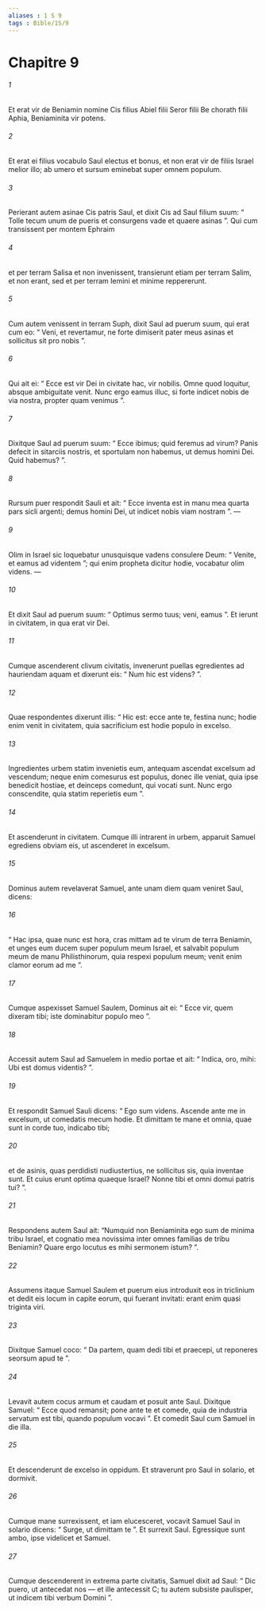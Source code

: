```yaml
---
aliases : 1 S 9
tags : Bible/1S/9
---
```


# Chapitre 9

###### 1
Et erat vir de Beniamin nomine Cis filius Abiel filii Seror filii Be chorath filii Aphia, Beniaminita vir potens. 
###### 2
Et erat ei filius vocabulo Saul electus et bonus, et non erat vir de filiis Israel melior illo; ab umero et sursum eminebat super omnem populum.
###### 3
Perierant autem asinae Cis patris Saul, et dixit Cis ad Saul filium suum: “ Tolle tecum unum de pueris et consurgens vade et quaere asinas ”. Qui cum transissent per montem Ephraim 
###### 4
et per terram Salisa et non invenissent, transierunt etiam per terram Salim, et non erant, sed et per terram Iemini et minime reppererunt. 
###### 5
Cum autem venissent in terram Suph, dixit Saul ad puerum suum, qui erat cum eo: “ Veni, et revertamur, ne forte dimiserit pater meus asinas et sollicitus sit pro nobis ”. 
###### 6
Qui ait ei: “ Ecce est vir Dei in civitate hac, vir nobilis. Omne quod loquitur, absque ambiguitate venit. Nunc ergo eamus illuc, si forte indicet nobis de via nostra, propter quam venimus ”. 
###### 7
Dixitque Saul ad puerum suum: “ Ecce ibimus; quid feremus ad virum? Panis defecit in sitarciis nostris, et sportulam non habemus, ut demus homini Dei. Quid habemus? ”. 
###### 8
Rursum puer respondit Sauli et ait: “ Ecce inventa est in manu mea quarta pars sicli argenti; demus homini Dei, ut indicet nobis viam nostram ”. — 
###### 9
Olim in Israel sic loquebatur unusquisque vadens consulere Deum: “ Venite, et eamus ad videntem ”; qui enim propheta dicitur hodie, vocabatur olim videns. — 
###### 10
Et dixit Saul ad puerum suum: “ Optimus sermo tuus; veni, eamus ”. Et ierunt in civitatem, in qua erat vir Dei.
###### 11
Cumque ascenderent clivum civitatis, invenerunt puellas egredientes ad hauriendam aquam et dixerunt eis: “ Num hic est videns? ”. 
###### 12
Quae respondentes dixerunt illis: “ Hic est: ecce ante te, festina nunc; hodie enim venit in civitatem, quia sacrificium est hodie populo in excelso. 
###### 13
Ingredientes urbem statim invenietis eum, antequam ascendat excelsum ad vescendum; neque enim comesurus est populus, donec ille veniat, quia ipse benedicit hostiae, et deinceps comedunt, qui vocati sunt. Nunc ergo conscendite, quia statim reperietis eum ”.
###### 14
Et ascenderunt in civitatem. Cumque illi intrarent in urbem, apparuit Samuel egrediens obviam eis, ut ascenderet in excelsum.
###### 15
Dominus autem revelaverat Samuel, ante unam diem quam veniret Saul, dicens: 
###### 16
“ Hac ipsa, quae nunc est hora, cras mittam ad te virum de terra Beniamin, et unges eum ducem super populum meum Israel, et salvabit populum meum de manu Philisthinorum, quia respexi populum meum; venit enim clamor eorum ad me ”. 
###### 17
Cumque aspexisset Samuel Saulem, Dominus ait ei: “ Ecce vir, quem dixeram tibi; iste dominabitur populo meo ”.
###### 18
Accessit autem Saul ad Samuelem in medio portae et ait: “ Indica, oro, mihi: Ubi est domus videntis? ”. 
###### 19
Et respondit Samuel Sauli dicens: “ Ego sum videns. Ascende ante me in excelsum, ut comedatis mecum hodie. Et dimittam te mane et omnia, quae sunt in corde tuo, indicabo tibi; 
###### 20
et de asinis, quas perdidisti nudiustertius, ne sollicitus sis, quia inventae sunt. Et cuius erunt optima quaeque Israel? Nonne tibi et omni domui patris tui? ”. 
###### 21
Respondens autem Saul ait: “Numquid non Beniaminita ego sum de minima tribu Israel, et cognatio mea novissima inter omnes familias de tribu Beniamin? Quare ergo locutus es mihi sermonem istum? ”.
###### 22
Assumens itaque Samuel Saulem et puerum eius introduxit eos in triclinium et dedit eis locum in capite eorum, qui fuerant invitati: erant enim quasi triginta viri. 
###### 23
Dixitque Samuel coco: “ Da partem, quam dedi tibi et praecepi, ut reponeres seorsum apud te ”. 
###### 24
Levavit autem cocus armum et caudam et posuit ante Saul. Dixitque Samuel: “ Ecce quod remansit; pone ante te et comede, quia de industria servatum est tibi, quando populum vocavi ”. Et comedit Saul cum Samuel in die illa.
###### 25
Et descenderunt de excelso in oppidum. Et straverunt pro Saul in solario, et dormivit.
###### 26
Cumque mane surrexissent, et iam elucesceret, vocavit Samuel Saul in solario dicens: “ Surge, ut dimittam te ”. Et surrexit Saul. Egressique sunt ambo, ipse videlicet et Samuel. 
###### 27
Cumque descenderent in extrema parte civitatis, Samuel dixit ad Saul: “ Dic puero, ut antecedat nos — et ille antecessit C; tu autem subsiste paulisper, ut indicem tibi verbum Domini ”.
